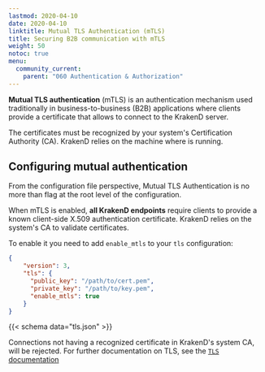 ```yaml
---
lastmod: 2020-04-10
date: 2020-04-10
linktitle: Mutual TLS Authentication (mTLS)
title: Securing B2B communication with mTLS
weight: 50
notoc: true
menu:
  community_current:
    parent: "060 Authentication & Authorization"
---
```


**Mutual TLS authentication** (mTLS) is an authentication mechanism used traditionally in business-to-business (B2B) applications where clients provide a certificate that allows to connect to the KrakenD server.

The certificates must be recognized by your system's Certification Authority (CA). KrakenD relies on the machine where is running.

## Configuring mutual authentication
From the configuration file perspective, Mutual TLS Authentication is no more than flag at the root level of the configuration.

When mTLS is enabled, **all KrakenD endpoints** require clients to provide a known client-side X.509 authentication certificate. KrakenD relies on the system's CA to validate certificates.

To enable it you need to add `enable_mtls` to your `tls` configuration:

```json
{
    "version": 3,
    "tls": {
      "public_key": "/path/to/cert.pem",
      "private_key": "/path/to/key.pem",
      "enable_mtls": true
    }
}
```

{{< schema data="tls.json" >}}


Connections not having a recognized certificate in KrakenD's system CA, will be rejected. For further documentation on TLS, see the [`TLS` documentation](/docs/service-settings/tls/)